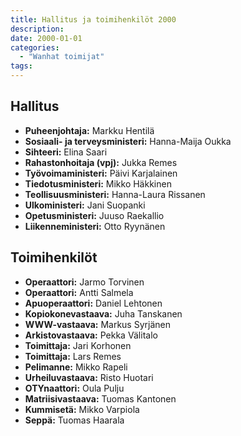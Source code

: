```yaml
---
title: Hallitus ja toimihenkilöt 2000
description: 
date: 2000-01-01
categories:
  - "Wanhat toimijat"
tags:
---
```



## Hallitus
- **Puheenjohtaja:**	Markku Hentilä
- **Sosiaali- ja terveysministeri:**	Hanna-Maija Oukka
- **Sihteeri:** Elina Saari
- **Rahastonhoitaja (vpj):**	Jukka Remes
- **Työvoimaministeri:**	Päivi Karjalainen
- **Tiedotusministeri:**	Mikko Häkkinen
- **Teollisuusministeri:** Hanna-Laura Rissanen
- **Ulkoministeri:**	Jani Suopanki
- **Opetusministeri:**	Juuso Raekallio
- **Liikenneministeri:**	Otto Ryynänen



## Toimihenkilöt
- **Operaattori:** Jarmo Torvinen
- **Operaattori:** Antti Salmela
- **Apuoperaattori:** Daniel Lehtonen
- **Kopiokonevastaava:** Juha Tanskanen
- **WWW-vastaava:** Markus Syrjänen
- **Arkistovastaava:** Pekka Välitalo
- **Toimittaja:** Jari Korhonen
- **Toimittaja:** Lars Remes
- **Pelimanne:** Mikko Rapeli
- **Urheiluvastaava:** Risto Huotari
- **OTYnaattori:** Oula Pulju
- **Matriisivastaava:** Tuomas Kantonen
- **Kummisetä:** Mikko Varpiola
- **Seppä:** Tuomas Haarala